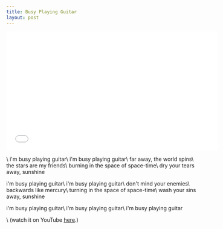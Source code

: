 ```yaml
---
title: Busy Playing Guitar
layout: post
---
```



<iframe width="560" height="315" src="//www.youtube.com/embed/HUq8BadLGgw" frameborder="0" allowfullscreen></iframe>

\\
i'm busy playing guitar\\
i'm busy playing guitar\\
far away, the world spins\\
the stars are my friends\\
burning in the space of space-time\\
dry your tears away, sunshine

i'm busy playing guitar\\
i'm busy playing guitar\\
don't mind your enemies\\
backwards like mercury\\
turning in the space of space-time\\
wash your sins away, sunshine

i'm busy playing guitar\\
i'm busy playing guitar\\
i'm busy playing guitar

\\
(watch it on YouTube [here](https://www.youtube.com/watch?v=HUq8BadLGgw).)
